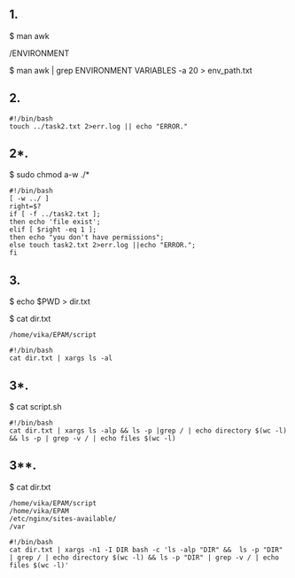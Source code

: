 ## 1.

$ man awk 

/ENVIRONMENT

$ man awk | grep ENVIRONMENT VARIABLES -a 20 > env_path.txt

## 2.                                                                           
```
#!/bin/bash
touch ../task2.txt 2>err.log || echo "ERROR."
```

## 2*.

$ sudo chmod a-w ./*

```
#!/bin/bash
[ -w ../ ]
right=$?
if [ -f ../task2.txt ];
then echo 'file exist'; 
elif [ $right -eq 1 ];
then echo "you don't have permissions";
else touch task2.txt 2>err.log ||echo "ERROR.";
fi
```
## 3.
$ echo $PWD > dir.txt

$ cat dir.txt

```
/home/vika/EPAM/script
```

```
#!/bin/bash
cat dir.txt | xargs ls -al
```

## 3*.

 $ cat script.sh
```
#!/bin/bash
cat dir.txt | xargs ls -alp && ls -p |grep / | echo directory $(wc -l) && ls -p | grep -v / | echo files $(wc -l)
```

## 3**.

 $ cat dir.txt
```
/home/vika/EPAM/script
/home/vika/EPAM
/etc/nginx/sites-available/
/var
```

```
#!/bin/bash
cat dir.txt | xargs -n1 -I DIR bash -c 'ls -alp "DIR" &&  ls -p "DIR" | grep / | echo directory $(wc -l) && ls -p "DIR" | grep -v / | echo files $(wc -l)'
